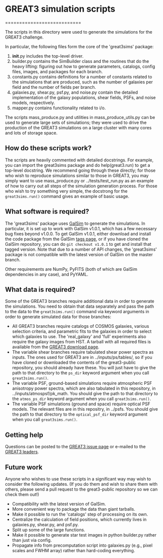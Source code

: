 # GREAT3 simulation scripts
===========================

The scripts in this directory were used to generate the simulations for the
GREAT3 challenge.

In particular, the following files form the core of the 'great3sims' package:
1. __init__.py includes the top-level driver.
2. builder.py contains the SimBuilder class and the routines that do the heavy
   lifting: figuring out how to generate parameters, catalogs, config files,
   images, and packages for each branch.
3. constants.py contains definitions for a number of constants related to the
   simulations that are produced, such as the number of galaxies per field and
   the number of fields per branch.
4. galaxies.py, shear.py, psf.py, and noise.py contain the detailed
   implementation of the galaxy populations, shear fields, PSFs, and noise
   models, respectively.
5. mapper.py contains functionality related to i/o.

The scripts mass_produce.py and utilities in mass_produce_utils.py can be used
to generate large sets of simulations; they were used to drive the production of
the GREAT3 simulations on a large cluster with many cores and lots of storage
space.

## How do these scripts work?

The scripts are heavily commented with detailed docstrings.  For example, you
can import the great3sims package and do help(great3.run) to get a top-level
docstring.  We recommend going through these directly; for those who wish to
reproduce simulations similar to those in GREAT3, you may simply want to use
mass_produce.py or ../tests/test_run.py as an example of how to carry out all
steps of the simulation generation process.  For those who wish to try something
very simple, the docstrong for the `great3sims.run()` command gives an example
of basic usage.

## What software is required?

The 'great3sims' package uses
[GalSim](https://github.com/GalSim-developers/GalSim) to generate the
simulations.  In particular, it is set up to work with GalSim v1.0.1, which has
a few necessary bug fixes beyond v1.0.0.  To get GalSim v1.0.1, either download
and install the code package from the GalSim [tags
page](https://github.com/GalSim-developers/GalSim/releases), or if you have
cloned the GalSim repository, you can do `git checkout v1.0.1` to get and
install that tagged version.  Note that due to a number of API changes, the
'great3sims' package is not compatible with the latest version of GalSim on the
master branch.

Other requirements are NumPy, PyFITS (both of which are GalSim dependencies in
any case), and PyYAML.

## What data is required?

Some of the GREAT3 branches require additional data in order to generate the
simulations.  You need to obtain that data separately and pass the path to the
data to the `great3sims.run()` command via keyword arguments in order to
generate simulated data for those branches:

- All GREAT3 branches require catalogs of COSMOS galaxies, various selection
  criteria, and parametric fits to the galaxies in order to select which
  galaxies to use.  The 'real_galaxy' and 'full' experiments also require the
  galaxy images from HST.  A tarball with all required files is available from
  the [GREAT3 download page](http://great3.projects.phys.ucl.ac.uk/leaderboard/data).
- The variable shear branches require tabulated shear power spectra as
  inputs.  The ones used for GREAT3 are in ../inputs/ps/tables/, so if you have
  cloned or downloaded the contents of the great3-public repository, you should
  already have these.  You will just have to give the path to that directory to
  the `ps_dir` keyword argument when you call `great3sims.run()`.
- The variable PSF, ground-based simulations require atmospheric PSF anisotropy
  power spectra, which are also tabulated in this repository, in
  ../inputs/atmospsf/pk_math.  You should give the path to that directory to the
  `atmos_ps_dir` keyword argument when you call `great3sims.run()`.
- The variable PSF simulations (ground and space) require optical PSF models.
  The relevant files are in this repositry, in ../psfs.  You should give the
  path to that directory to the `optical_psf_dir` keyword argument when you call
  `great3sims.run()`.

## Getting help

Questions can be posted to the [GREAT3 issue
page](https://github.com/barnabytprowe/great3-public/issues?state=open) or
e-mailed to the [GREAT3 leaders](http://www.great3challenge.info/?q=contacts).

## Future work

Anyone who wishes to use these scripts in a significant way may wish to consider
the following updates.  (If you do them and wish to share them with others,
please send a pull request to the great3-public repository so we can check them
out!)

- Compatibility with the latest version of GalSim.
- More convenient way to package the data than giant tarballs.
- Make it possible to run the 'catalogs' step of processing on its
  own.
- Centralize the calculation of field positions, which currently lives in
  galaxies.py, shear.py, and psf.py.
- Split up some of the large functions.
- Make it possible to generate star test images in python builder.py rather than
  just via config.
- Propagate info from precomputation script into galaxies.py (e.g., pixel scales
  and FWHM array) rather than hard-coding everything.
